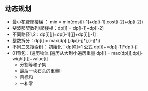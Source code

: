 ## 动态规划

* 最小花费爬楼梯 ： min = min(cost[i-1]+dp[i-1],cost[i-2]+dp[i-2])
* 斐波那契数列/爬楼梯：dp[i] = dp[i-1]+dp[i-2]
* 不同路径1,2：dp[i][j]=dp[i-1][j]+dp[i][j-1]
* 整数拆分：dp[i] = max(dp[i],dp[i-j]*j,(i-j)*j)
* 不同二叉搜索树： 初始化：dp[0]=1  公式 dp[i]+=dp[j-1]*dp[i-j]
* 01背包：i遍历物体 j遍历从大到小遍历重量  dp[i] = max(dp[j],dp[j-wight[i]]+value[i]
  * 分割等和子集
  * 最后一块石头的重量II
  * 目标和
  * 一和零